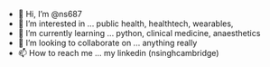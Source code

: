 - 👋 Hi, I’m @ns687
- 👀 I’m interested in ... public health, healthtech, wearables, 
- 🌱 I’m currently learning ... python, clinical medicine, anaesthetics
- 💞️ I’m looking to collaborate on ... anything really
- 📫 How to reach me ... my linkedin (nsinghcambridge)

<!---
ns687/ns687 is a ✨ special ✨ repository because its `README.md` (this file) appears on your GitHub profile.
You can click the Preview link to take a look at your changes.
--->
